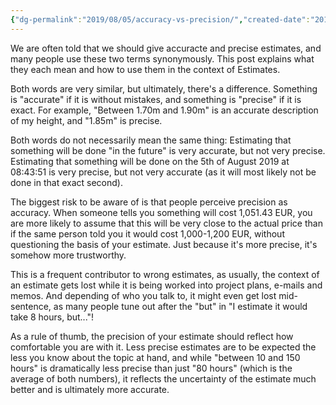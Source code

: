 ```yaml
---
{"dg-permalink":"2019/08/05/accuracy-vs-precision/","created-date":"2019-08-05T00:00:00","dg-home":false,"dg-pinned":false,"dg-home-link":false,"dg-publish":true,"type":"post","disabled rules":["header-increment","yaml-title","yaml-title-alias","file-name-heading"],"title":"What is the difference between Accuracy and Precision?","aliases":["What is the difference between Accuracy and Precision?"],"linter-yaml-title-alias":"What is the difference between Accuracy and Precision?","updated-date":"2025-05-05T17:44:21","tags":["Estimates","Miscellaneous"],"dg-path":"2019-08-05-accuracy-vs-precision.md","permalink":"/2019/08/05/accuracy-vs-precision/","dgPassFrontmatter":true}
---
```



We are often told that we should give accuracte and precise estimates, and many people use these two terms synonymously. This post explains what they each mean and how to use them in the context of Estimates.

Both words are very similar, but ultimately, there's a difference. Something is "accurate" if it is without mistakes, and something is "precise" if it is exact. For example, "Between 1.70m and 1.90m" is an accurate description of my height, and "1.85m" is precise.

Both words do not necessarily mean the same thing: Estimating that something will be done "in the future" is very accurate, but not very precise. Estimating that something will be done on the 5th of August 2019 at 08:43:51 is very precise, but not very accurate (as it will most likely not be done in that exact second).

The biggest risk to be aware of is that people perceive precision as accuracy. When someone tells you something will cost 1,051.43 EUR, you are more likely to assume that this will be very close to the actual price than if the same person told you it would cost 1,000-1,200 EUR, without questioning the basis of your estimate. Just because it's more precise, it's somehow more trustworthy.

This is a frequent contributor to wrong estimates, as usually, the context of an estimate gets lost while it is being worked into project plans, e-mails and memos. And depending of who you talk to, it might even get lost mid-sentence, as many people tune out after the "but" in "I estimate it would take 8 hours, but..."!

As a rule of thumb, the precision of your estimate should reflect how comfortable you are with it. Less precise estimates are to be expected the less you know about the topic at hand, and while "between 10 and 150 hours" is dramatically less precise than just "80 hours" (which is the average of both numbers), it reflects the uncertainty of the estimate much better and is ultimately more accurate.

